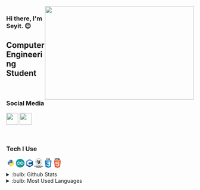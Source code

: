 <img src="https://media.giphy.com/media/cFdHXXm5GhJsc/giphy.gif" align="right" width="400" height="250">

### Hi there, I'm Seyit. :blush:

## Computer Engineering Student

<br/>

### Social Media

[<img height="32" width="32" src="https://unpkg.com/simple-icons@v6/icons/linkedin.svg" align="center"/>][Linkedin]
[<img height="32" width="32" src="https://unpkg.com/simple-icons@v6/icons/twitter.svg" align="center"/>][Twitter]

<br/>

### Tech I Use

<img src="https://raw.githubusercontent.com/github/explore/80688e429a7d4ef2fca1e82350fe8e3517d3494d/topics/python/python.png" align="left" width="25" height="25">

<img src="https://raw.githubusercontent.com/github/explore/80688e429a7d4ef2fca1e82350fe8e3517d3494d/topics/arduino/arduino.png" align="left" width="25" height="25">

<img src="https://raw.githubusercontent.com/github/explore/f3e22f0dca2be955676bc70d6214b95b13354ee8/topics/c/c.png" align="left" width="25" height="25">

<img src="https://raw.githubusercontent.com/github/explore/80688e429a7d4ef2fca1e82350fe8e3517d3494d/topics/unreal-engine/unreal-engine.png" align="left" width="25" height="25">

<img src="https://raw.githubusercontent.com/github/explore/80688e429a7d4ef2fca1e82350fe8e3517d3494d/topics/css/css.png" align="left" width="25" height="25">

<img src="https://raw.githubusercontent.com/github/explore/80688e429a7d4ef2fca1e82350fe8e3517d3494d/topics/html/html.png" align="left" width="25" height="25">

<br/>
<br/>

<details>
    <summary>:bulb: Github Stats </summary>
    <img src="https://github-readme-stats.vercel.app/api?username=SeyitKoyuncu&theme=radical">
</details>

<details>
    <summary>:bulb: Most Used Languages </summary>
    <img src = https://github-readme-stats.vercel.app/api/top-langs/?username=SeyitKoyuncu&layout=compact>
</details>

[Twitter]: https://twitter.com/seyitkoyuncu_
[Linkedin]: https://www.linkedin.com/in/seyit-koyuncu-ba2541196/
